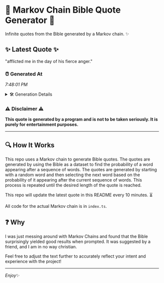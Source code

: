 # 📖 Markov Chain Bible Quote Generator 📖

Infinite quotes from the Bible generated by a Markov chain. ✨

## ✨ Latest Quote ✨
"afflicted me in the day of his fierce anger."

### ⏰ Generated At
*7:48:01 PM*

<details>
    <summary>🛠️ Generation Details</summary>
    <p>
        <strong>🌱 Seed:</strong> afflicted<br>
        <strong>🔄 Iterations:</strong> 8<br>
        <strong>📜 Context History:</strong><br>[ afflicted ]: me<br>[ afflicted, me ]: in<br>[ afflicted, me, in ]: the<br>[ afflicted, me, in, the ]: day<br>[ afflicted, me, in, the, day ]: of<br>[ afflicted, me, in, the, day, of ]: his<br>[ me, in, the, day, of, his ]: fierce<br>[ in, the, day, of, his, fierce ]: anger.<br>
    </p>
</details>

### ⚠️ Disclaimer ⚠️
**This quote is generated by a program and is not to be taken seriously. It is purely for entertainment purposes.**

---

## 🔍 How It Works

This repo uses a Markov chain to generate Bible quotes. The quotes are generated by using the Bible as a dataset to find the probability of a word appearing after a sequence of words. The quotes are generated by starting with a random word and then selecting the next word based on the probability of it appearing after the current sequence of words. This process is repeated until the desired length of the quote is reached.

This repo will update the latest quote in this README every 10 minutes. ⏳

All code for the actual Markov chain is in `index.ts`.

## ❓ Why

I was just messing around with Markov Chains and found that the Bible surprisingly yielded good results when prompted. 
It was suggested by a friend, and I am in no way christian.

Feel free to adjust the text further to accurately reflect your intent and experience with the project!

---

*Enjoy*✨
